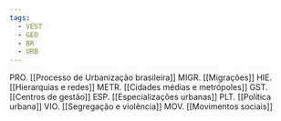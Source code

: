 ```yaml
---
tags:
  - VEST
  - GEO
  - BR
  - URB
---
```

PRO. [[Processo de Urbanização brasileira]]
MIGR. [[Migrações]]
HIE. [[Hierarquias e redes]]
METR. [[Cidades médias e metrópoles]]
GST. [[Centros de gestão]]
ESP. [[Especializações urbanas]]
PLT. [[Política urbana]]
VIO. [[Segregação e violência]]
MOV. [[Movimentos sociais]]